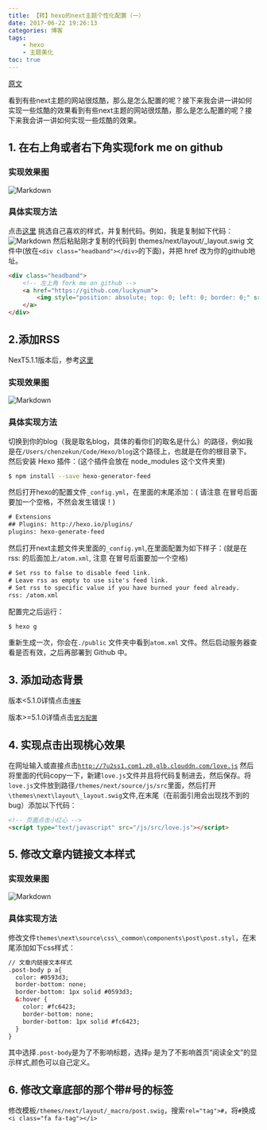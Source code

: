 ```yaml
---
title: 【转】hexo的next主题个性化配置（一）
date: 2017-06-22 19:26:13
categories: 博客
tags:
    - hexo
    - 主题美化
toc: true
---
```

[原文](https://segmentfault.com/a/1190000009544924)

看到有些next主题的网站很炫酷，那么是怎么配置的呢？接下来我会讲一讲如何实现一些炫酷的效果看到有些next主题的网站很炫酷，那么是怎么配置的呢？接下来我会讲一讲如何实现一些炫酷的效果。
<!-- more -->



## 1. 在右上角或者右下角实现fork me on github

### 实现效果图
![Markdown](http://i4.piimg.com/1949/adaf6afa2fca8d17.jpg)
### 具体实现方法
点击[这里](https://github.com/blog/273-github-ribbons) 挑选自己喜欢的样式，并复制代码。例如，我是复制如下代码：
![Markdown](http://i4.piimg.com/1949/b36ac9cf034f5a49.jpg)
然后粘贴刚才复制的代码到 themes/next/layout/_layout.swig 文件中(放在`<div class="headband"></div>`的下面)，并把 href 改为你的github地址。
```html
<div class="headband">
    <!-- 左上角 fork me on github -->
    <a href="https://github.com/luckynum">
        <img style="position: absolute; top: 0; left: 0; border: 0;" src="https://camo.githubusercontent.com/567c3a48d796e2fc06ea80409cc9dd82bf714434/68747470733a2f2f73332e616d617a6f6e6177732e636f6d2f6769746875622f726962626f6e732f666f726b6d655f6c6566745f6461726b626c75655f3132313632312e706e67" alt="Fork me on GitHub" data-canonical-src="https://s3.amazonaws.com/github/ribbons/forkme_left_darkblue_121621.png">
    </a>
</div>
```

## 2.添加RSS
NexT5.1.1版本后，参考[这里](http://theme-next.iissnan.com/theme-settings.html)
### 实现效果图
![Markdown](http://i4.piimg.com/1949/fea73b8781bba3ac.jpg)
### 具体实现方法
切换到你的blog（我是取名blog，具体的看你们的取名是什么）的路径，例如我是在`/Users/chenzekun/Code/Hexo/blog`这个路径上，也就是在你的根目录下。
然后安装 Hexo 插件：(这个插件会放在 node_modules 这个文件夹里)
```bash
$ npm install --save hexo-generator-feed
```
然后打开hexo的配置文件`_config.yml`，在里面的末尾添加：( 请注意 在冒号后面要加一个空格，不然会发生错误！)
```xml
# Extensions
## Plugins: http://hexo.io/plugins/
plugins: hexo-generate-feed
```
然后打开next主题文件夹里面的`_config.yml`,在里面配置为如下样子：(就是在 rss: 的后面加上`/atom.xml`, 注意 在冒号后面要加一个空格)
```xml
# Set rss to false to disable feed link.
# Leave rss as empty to use site's feed link.
# Set rss to specific value if you have burned your feed already.
rss: /atom.xml
```
配置完之后运行：
```bash
$ hexo g
```
重新生成一次，你会在`./public` 文件夹中看到`atom.xml` 文件。然后启动服务器查看是否有效，之后再部署到 Github 中。
## 3. 添加动态背景
版本<5.1.0详情点击[`博客`](http://shenzekun.cn/hexo%E5%A6%82%E4%BD%95%E6%B7%BB%E5%8A%A0%E5%8A%A8%E6%80%81%E8%83%8C%E6%99%AF.html)

版本>=5.1.0详情点击[`官方配置`](http://theme-next.iissnan.com/theme-settings.html)
## 4. 实现点击出现桃心效果
在网址输入或直接点击[`http://7u2ss1.com1.z0.glb.clouddn.com/love.js`](http://7u2ss1.com1.z0.glb.clouddn.com/love.js)
然后将里面的代码copy一下，新建`love.js`文件并且将代码复制进去，然后保存。将`love.js`文件放到路径`/themes/next/source/js/src`里面，然后打开 `\themes\next\layout\_layout.swig`文件,在末尾（在前面引用会出现找不到的bug）添加以下代码：
```html
<!-- 页面点击小红心 -->
<script type="text/javascript" src="/js/src/love.js"></script>
```
## 5. 修改文章内链接文本样式
### 实现效果图
![Markdown](http://i2.muimg.com/1949/d1fd62276312ab66.jpg)
### 具体实现方法
修改文件`themes\next\source\css\_common\components\post\post.styl`，在末尾添加如下css样式：
```html
// 文章内链接文本样式
.post-body p a{
  color: #0593d3;
  border-bottom: none;
  border-bottom: 1px solid #0593d3;
  &:hover {
    color: #fc6423;
    border-bottom: none;
    border-bottom: 1px solid #fc6423;
  }
}
```
其中选择`.post-body`是为了不影响标题，选择`p` 是为了不影响首页“阅读全文”的显示样式,颜色可以自己定义。

## 6. 修改文章底部的那个带#号的标签
修改模板`/themes/next/layout/_macro/post.swig`，搜索`rel="tag">#`，将`#`换成`<i class="fa fa-tag"></i>`

